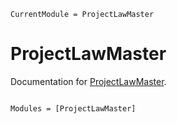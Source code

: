 ```@meta
CurrentModule = ProjectLawMaster
```

# ProjectLawMaster

Documentation for [ProjectLawMaster](https://github.com/okatsn/ProjectLawMaster.jl).

```@index
```

```@autodocs
Modules = [ProjectLawMaster]
```
